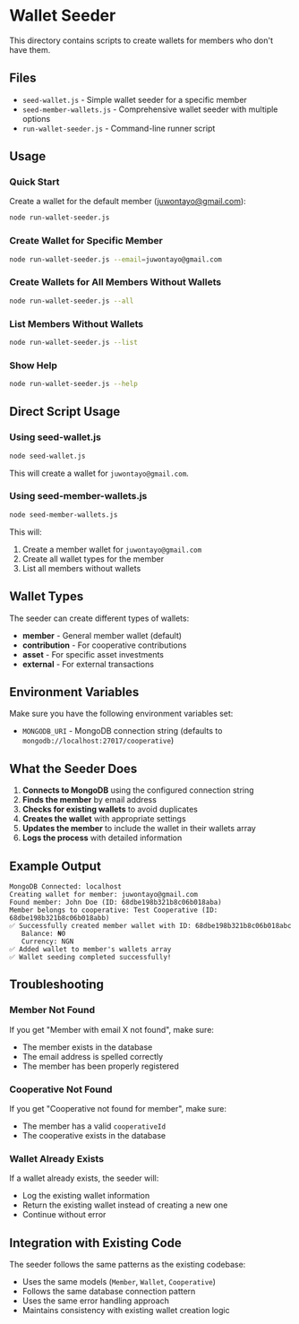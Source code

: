 # Wallet Seeder

This directory contains scripts to create wallets for members who don't have them.

## Files

- `seed-wallet.js` - Simple wallet seeder for a specific member
- `seed-member-wallets.js` - Comprehensive wallet seeder with multiple options
- `run-wallet-seeder.js` - Command-line runner script

## Usage

### Quick Start

Create a wallet for the default member (juwontayo@gmail.com):

```bash
node run-wallet-seeder.js
```

### Create Wallet for Specific Member

```bash
node run-wallet-seeder.js --email=juwontayo@gmail.com
```

### Create Wallets for All Members Without Wallets

```bash
node run-wallet-seeder.js --all
```

### List Members Without Wallets

```bash
node run-wallet-seeder.js --list
```

### Show Help

```bash
node run-wallet-seeder.js --help
```

## Direct Script Usage

### Using seed-wallet.js

```bash
node seed-wallet.js
```

This will create a wallet for `juwontayo@gmail.com`.

### Using seed-member-wallets.js

```bash
node seed-member-wallets.js
```

This will:

1. Create a member wallet for `juwontayo@gmail.com`
2. Create all wallet types for the member
3. List all members without wallets

## Wallet Types

The seeder can create different types of wallets:

- **member** - General member wallet (default)
- **contribution** - For cooperative contributions
- **asset** - For specific asset investments
- **external** - For external transactions

## Environment Variables

Make sure you have the following environment variables set:

- `MONGODB_URI` - MongoDB connection string (defaults to `mongodb://localhost:27017/cooperative`)

## What the Seeder Does

1. **Connects to MongoDB** using the configured connection string
2. **Finds the member** by email address
3. **Checks for existing wallets** to avoid duplicates
4. **Creates the wallet** with appropriate settings
5. **Updates the member** to include the wallet in their wallets array
6. **Logs the process** with detailed information

## Example Output

```
MongoDB Connected: localhost
Creating wallet for member: juwontayo@gmail.com
Found member: John Doe (ID: 68dbe198b321b8c06b018aba)
Member belongs to cooperative: Test Cooperative (ID: 68dbe198b321b8c06b018abb)
✅ Successfully created member wallet with ID: 68dbe198b321b8c06b018abc
   Balance: ₦0
   Currency: NGN
✅ Added wallet to member's wallets array
✅ Wallet seeding completed successfully!
```

## Troubleshooting

### Member Not Found

If you get "Member with email X not found", make sure:

- The member exists in the database
- The email address is spelled correctly
- The member has been properly registered

### Cooperative Not Found

If you get "Cooperative not found for member", make sure:

- The member has a valid `cooperativeId`
- The cooperative exists in the database

### Wallet Already Exists

If a wallet already exists, the seeder will:

- Log the existing wallet information
- Return the existing wallet instead of creating a new one
- Continue without error

## Integration with Existing Code

The seeder follows the same patterns as the existing codebase:

- Uses the same models (`Member`, `Wallet`, `Cooperative`)
- Follows the same database connection pattern
- Uses the same error handling approach
- Maintains consistency with existing wallet creation logic

